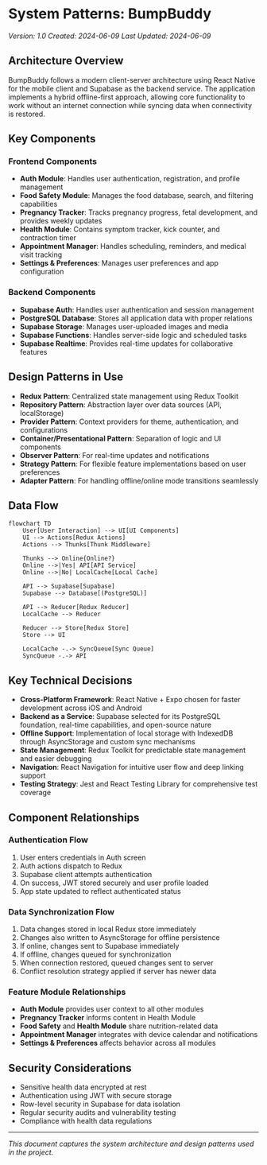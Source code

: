 # System Patterns: BumpBuddy

_Version: 1.0_
_Created: 2024-06-09_
_Last Updated: 2024-06-09_

## Architecture Overview

BumpBuddy follows a modern client-server architecture using React Native for the mobile client and Supabase as the backend service. The application implements a hybrid offline-first approach, allowing core functionality to work without an internet connection while syncing data when connectivity is restored.

## Key Components

### Frontend Components

- **Auth Module**: Handles user authentication, registration, and profile management
- **Food Safety Module**: Manages the food database, search, and filtering capabilities
- **Pregnancy Tracker**: Tracks pregnancy progress, fetal development, and provides weekly updates
- **Health Module**: Contains symptom tracker, kick counter, and contraction timer
- **Appointment Manager**: Handles scheduling, reminders, and medical visit tracking
- **Settings & Preferences**: Manages user preferences and app configuration

### Backend Components

- **Supabase Auth**: Handles user authentication and session management
- **PostgreSQL Database**: Stores all application data with proper relations
- **Supabase Storage**: Manages user-uploaded images and media
- **Supabase Functions**: Handles server-side logic and scheduled tasks
- **Supabase Realtime**: Provides real-time updates for collaborative features

## Design Patterns in Use

- **Redux Pattern**: Centralized state management using Redux Toolkit
- **Repository Pattern**: Abstraction layer over data sources (API, localStorage)
- **Provider Pattern**: Context providers for theme, authentication, and configurations
- **Container/Presentational Pattern**: Separation of logic and UI components
- **Observer Pattern**: For real-time updates and notifications
- **Strategy Pattern**: For flexible feature implementations based on user preferences
- **Adapter Pattern**: For handling offline/online mode transitions seamlessly

## Data Flow

```mermaid
flowchart TD
    User[User Interaction] --> UI[UI Components]
    UI --> Actions[Redux Actions]
    Actions --> Thunks[Thunk Middleware]

    Thunks --> Online{Online?}
    Online -->|Yes| API[API Service]
    Online -->|No| LocalCache[Local Cache]

    API --> Supabase[Supabase]
    Supabase --> Database[(PostgreSQL)]

    API --> Reducer[Redux Reducer]
    LocalCache --> Reducer

    Reducer --> Store[Redux Store]
    Store --> UI

    LocalCache -.-> SyncQueue[Sync Queue]
    SyncQueue -.-> API
```

## Key Technical Decisions

- **Cross-Platform Framework**: React Native + Expo chosen for faster development across iOS and Android
- **Backend as a Service**: Supabase selected for its PostgreSQL foundation, real-time capabilities, and open-source nature
- **Offline Support**: Implementation of local storage with IndexedDB through AsyncStorage and custom sync mechanisms
- **State Management**: Redux Toolkit for predictable state management and easier debugging
- **Navigation**: React Navigation for intuitive user flow and deep linking support
- **Testing Strategy**: Jest and React Testing Library for comprehensive test coverage

## Component Relationships

### Authentication Flow

1. User enters credentials in Auth screen
2. Auth actions dispatch to Redux
3. Supabase client attempts authentication
4. On success, JWT stored securely and user profile loaded
5. App state updated to reflect authenticated status

### Data Synchronization Flow

1. Data changes stored in local Redux store immediately
2. Changes also written to AsyncStorage for offline persistence
3. If online, changes sent to Supabase immediately
4. If offline, changes queued for synchronization
5. When connection restored, queued changes sent to server
6. Conflict resolution strategy applied if server has newer data

### Feature Module Relationships

- **Auth Module** provides user context to all other modules
- **Pregnancy Tracker** informs content in Health Module
- **Food Safety** and **Health Module** share nutrition-related data
- **Appointment Manager** integrates with device calendar and notifications
- **Settings & Preferences** affects behavior across all modules

## Security Considerations

- Sensitive health data encrypted at rest
- Authentication using JWT with secure storage
- Row-level security in Supabase for data isolation
- Regular security audits and vulnerability testing
- Compliance with health data regulations

---

_This document captures the system architecture and design patterns used in the project._
